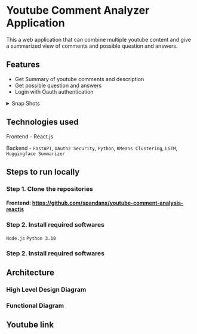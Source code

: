 # Youtube Comment Analyzer Application

This a web application that can combine multiple youtube content and give a summarized view of comments and possible question and answers.

## Features
 - Get Summary of youtube comments and description
 - Get possible question and answers
 - Login with Oauth authentication

<details>
   <summary> Snap Shots</summary>
  <p>LoginPage</p>
  <img src="https://github.com/user-attachments/assets/eedfea3b-9f27-40c8-a8ae-658d2b34d248" width=25% height=25%>
  <p>RegistrationPage</p>
  <img src="https://github.com/user-attachments/assets/26fd57ee-51b4-442c-9aed-cf5e54c7bd6c" width=25% height=25%>
  <p>HomePage</p>
  <img src="https://github.com/user-attachments/assets/0f0a5bc4-ae9f-4b80-8f7e-8d49bb2c0028" width=25% height=25%>
  <p>Model Selection</p>
  <img src="https://github.com/user-attachments/assets/7353dcc3-80ce-444e-aa6c-715e8213c87c" width=25% height=25%>
  <p>VideoList</p>
  <img src="https://github.com/user-attachments/assets/1a66b488-863b-4ae3-8c49-03e6d58d886c" width=25% height=25%>
  <p>SummaryList</p>
  <img src="https://github.com/user-attachments/assets/b8a0cf26-91be-4e3c-8887-4ae2b6d3d00e" width=25% height=25%>
  <p>QuestionList</p>
  <img src="https://github.com/user-attachments/assets/be73f57e-fd68-49bf-8637-fbb140f24a45" width=25% height=25%>

</details>
	
## Technologies used

Frontend - React.js

Backend - `FastAPI`, `OAuth2 Security`, `Python`, `KMeans Clustering`, `LSTM`, `Huggingface Summarizer`

## Steps to run locally



### Step 1. Clone the repositories
#### Frontend: https://github.com/spandanx/youtube-comment-analysis-reactjs


### Step 2. Install required softwares

`Node.js`
`Python 3.10`

### Step 2. Install required softwares

## Architecture
### High Level Design Diagram


### Functional Diagram




## Youtube link


